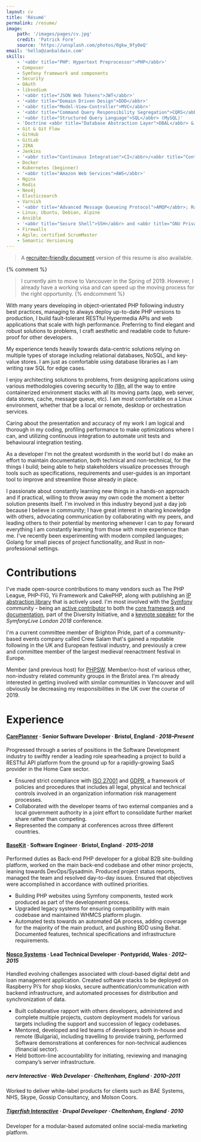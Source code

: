 ```yaml
---
layout: cv
title: 'Résumé'
permalink: /resume/
image:
    path: '/images/pages/cv.jpg'
    credit: 'Patrick Fore'
    source: 'https://unsplash.com/photos/0gkw_9fy0eQ'
email: 'hello@zanbaldwin.com'
skills:
    - '<abbr title="PHP: Hypertext Preprocessor">PHP</abbr>'
    - Composer
    - Symfony framework and components
    - Security
    - OAuth
    - libsodium
    - '<abbr title="JSON Web Tokens">JWT</abbr>'
    - '<abbr title="Domain Driven Design">DDD</abbr>'
    - '<abbr title="Model-View-Controller">MVC</abbr>'
    - '<abbr title="Command Query Responsibility Segregation">CQRS</abbr>'
    - '<abbr title="Structured Query Language">SQL</abbr> (MySQL)'
    - 'Doctrine <abbr title="Database Abstraction Layer">DBAL</abbr> & <abbr title="Object Relational Mapper">ORM</abbr>'
    - Git & Git Flow
    - GitHub
    - GitLab
    - JIRA
    - Jenkins
    - '<abbr title="Continuous Integration">CI</abbr>/<abbr title="Continuous Deployment">CD</abbr>'
    - Docker
    - Kubernetes (beginner)
    - '<abbr title="Amazon Web Services">AWS</abbr>'
    - Nginx
    - Redis
    - Neo4j
    - Elasticsearch
    - Varnish
    - '<abbr title="Advanced Message Queueing Protocol">AMQP</abbr>; RabbitMQ'
    - Linux; Ubuntu, Debian, Alpine
    - Ansible
    - '<abbr title="Secure Shell">SSH</abbr> and <abbr title="GNU Privacy Guard">GPG</abbr>'
    - Firewalls
    - Agile; certified ScrumMaster
    - Semantic Versioning
---
```


> A [recruiter-friendly document][cvdoc] version of this resume is also available.

{% comment %}
> I currently aim to move to Vancouver in the Spring of 2019. However, I already
> have a working visa and can speed up the moving process for the right
> opportunity.
{% endcomment %}

With many years developing in object-orientated PHP following industry best
practices, managing to always deploy up-to-date PHP versions to production, I
build fault-tolerant RESTful Hypermedia APIs and web applications that scale
with high performance. Preferring to find elegant and robust solutions to
problems, I craft aesthetic and readable code to future-proof for other
developers.

My experience tends heavily towards data-centric solutions relying on multiple
types of storage including relational databases, NoSQL, and key-value stores. I
am just as comfortable using database libraries as I am writing raw SQL for edge
cases. 

I enjoy architecting solutions to problems, from designing applications using
various methodologies covering security to <abbr title="Internationalisation">i18n</abbr>,
all the way to entire containerized environment stacks with all its moving parts
(app, web server, data stores, cache, message queue, etc). I am most comfortable
on a Linux environment, whether that be a local or remote, desktop or
orchestration services.

Caring about the presentation and accuracy of my work I am logical and thorough
in my coding, profiling performance to make optimizations where I can, and
utilizing continuous integration to automate unit tests and behavioural
integration testing.

As a developer I'm not the greatest wordsmith in the world but I do make an
effort to maintain documentation, both technical and non-technical, for the
things I build; being able to help stakeholders visualize processes through
tools such as specifications, requirements and user-guides is an important tool
to improve and streamline those already in place.

I passionate about constantly learning new things in a hands-on approach and if
practical, willing to throw away my own code the moment a better solution
presents itself. I'm involved in this industry beyond just a day job because I
believe in community; I have great interest in sharing knowledge with others,
advocating communication by collaborating with my peers, and leading others to
their potential by mentoring whenever I can to pay forward everything I am
constantly learning from those with more experience than me. I've recently been
experimenting with modern compiled languages; Golang for small pieces of project
functionality, and Rust in non-professional settings.

# Contributions

I've made open-source contributions to many vendors such as The PHP League,
PHP-FIG, Yii Framework and CakePHP, along with publishing an [IP abstraction
library][ip] that is actively used. I'm most involved with the
[Symfony][symfony] community - being an [active contributor][argon2i] to both
the [core framework][core] and [documentation][docs], part of the Diversity
Initiative, and a [keynote speaker][keynote] for the *SymfonyLive London 2018*
conference.

I'm a current committee member of Brighton Pride, part of a community-based
events company called Crew Salam that's gained a reputable following in the UK
and European festival industry, and previously a crew and committee member of
the largest medieval reenactment festival in Europe.

Member (and previous host) for [PHPSW][phpsw]. Member/co-host of various other,
non-industry related community groups in the Bristol area. I'm already
interested in getting involved with similar communities in Vancouver and will
obviously be decreasing my responsibilities in the UK over the course of 2019.

# Experience

#### [CarePlanner](https://www.care-planner.co.uk/) · **Senior Software Developer** · Bristol, England · *2018–Present*
Progressed through a series of positions in the Software Development industry to
swiftly render a leading role spearheading a project to build a RESTful API
platform from the ground up for a rapidly-growing SaaS provider in the Home Care
sector.

- Ensured strict compliance with [ISO 27001][iso27001] and [GDPR][gdpr], a
  framework of policies and procedures that includes all legal, physical and
  technical controls involved in an organization information risk management
  processes.
- Collaborated with the developer teams of two external companies and a local
  government authority in a joint effort to consolidate further market share
  rather than competing.
- Represented the company at conferences across three different countries.

#### [BaseKit](https://www.basekit.com/) · **Software Engineer** · Bristol, England · *2015–2018*
Performed duties as Back-end PHP developer for a global B2B site-building
platform, worked on the main back-end codebase and other minor projects, leaning
towards DevOps/Sysadmin. Produced project status reports, managed the team and
resolved day-to-day issues. Ensured that objectives were accomplished in
accordance with outlined priorities.

- Building PHP websites using Symfony components, tested work produced as part
  of the development process.
- Upgraded legacy systems for ensuring compatibility with main codebase and
  maintained WHMCS platform plugin.
- Automated tests towards an automated QA process, adding coverage for the
  majority of the main product, and pushing BDD using Behat. Documented
  features, technical specifications and infrastructure requirements.

#### [Nosco Systems](https://nosco-systems.com/) · **Lead Technical Developer** · Pontypridd, Wales · *2012–2015*
Handled evolving challenges associated with cloud-based digital debt and loan
management application. Created software stacks to be deployed on Raspberry Pi’s
for shop kiosks, secure authentication/communication with backend
infrastructure, and automated processes for distribution and synchronization of
data.

- Built collaborative rapport with others developers, administered and complete
  multiple projects, custom deployment models for various targets including the
  support and succession of legacy codebases.
- Mentored, developed and led teams of developers both in-house and remote
  (Bulgaria), including travelling to provide training, performed Software
  demonstrations at conferences for non-technical audiences (financial sector).
- Held bottom-line accountability for initiating, reviewing and managing
  company’s server infrastructure.

<div class="o-grid">
    <div class="o-grid__col o-grid__col--2-4-l o-grid__col--2-4-m o-grid__col-4-4-s">
        <h5>nerv Interactive · ​<strong>Web Developer</strong> · Cheltenham, England · <em>2010–2011</em></h5>
        <p>Worked to deliver white-label products for clients such as BAE Systems, NHS, Skype, Gossip Consultancy, and Molson Coors.</p>
    </div>
    <div class="o-grid__col 0-grid__col--2-4-l o-grid__col--2-4-m o-grid__col-4-4-s">
        <h5><a href="https://tiger-fish.com/">Tigerfish Interactive</a> · ​<strong>Drupal Developer</strong> · Cheltenham, England · <em>2010</em></h5>
        <p>Developer for a modular-based automated online social-media marketing platform.</p>
    </div>
</div>

[cvdoc]: https://docs.google.com/document/d/1kIi9gS60OsZhGSrRpy6-0-XWFbca_s5TdZ05mtOdbcw/edit?usp=sharing "Recruiter-friendly version on Google Docs"
[ip]: https://github.com/darsyn/ip "Darsyn IP Abstraction Library"
[symfony]: https://symfony.com "Symfony"
[argon2i]: https://symfony.com/blog/new-in-symfony-3-4-argon2i-password-hasher "Symfony 3.4: Argon2i Password Hasher"
[core]: https://github.com/symfony/symfony/commits?author=zanbaldwin "Commits to Symfony Core Framework"
[docs]: https://github.com/symfony/symfony-docs/commits?author=zanbaldwin "Commits to Symfony Documentation"
[keynote]: https://london2018.live.symfony.com/speakers#session-2670 "SymfonyLive London Speakers & Schedule"
[phpsw]: http://phpsw.uk "PHPSW"
[iso27001]: https://www.iso.org/isoiec-27001-information-security.html "ISO 27001 Information Security"
[gdpr]: https://www.eugdpr.org/ "EU General Data Protection Regulation"
